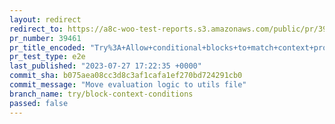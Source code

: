 ```yaml
---
layout: redirect
redirect_to: https://a8c-woo-test-reports.s3.amazonaws.com/public/pr/39461/e2e/index.html
pr_number: 39461
pr_title_encoded: "Try%3A+Allow+conditional+blocks+to+match+context+properties"
pr_test_type: e2e
last_published: "2023-07-27 17:22:35 +0000"
commit_sha: b075aea08cc3d8c3af1cafa1ef270bd724291cb0
commit_message: "Move evaluation logic to utils file"
branch_name: try/block-context-conditions
passed: false
---
```

